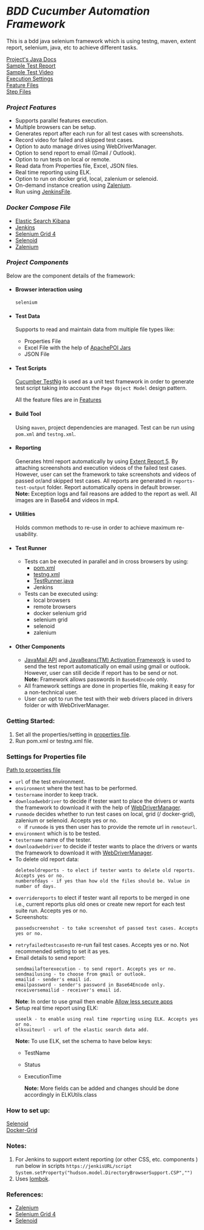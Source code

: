 # _BDD Cucumber Automation Framework_

This is a bdd java selenium framework which is using testng, maven, extent report, selenium, java, etc to achieve different tasks.

[Project's Java Docs](java-doc)   
[Sample Test Report](framework-generate-sample-report/ExecutionReport.html)   
[Sample Test Video](framework-generate-sample-report)   
[Execution Settings](src/test/resources/config/Config.properties)  
[Feature Files](src/test/resources/Features)  
[Step Files](src/test/java/org/automation/steps)

### _Project Features_
- Supports parallel features execution.   
- Multiple browsers can be setup.
- Generates report after each run for all test cases with screenshots.
- Record video for failed and skipped test cases.
- Option to auto manage drives using WebDriverManager.
- Option to send report to email (Gmail / Outlook).
- Option to run tests on local or remote.
- Read data from Properties file, Excel, JSON files.
- Real time reporting using ELK.
- Option to run on docker grid, local, zalenium or selenoid.
- On-demand instance creation using [Zalenium](https://opensource.zalando.com/zalenium/).
- Run using [JenkinsFile](src/test/resources/Jenkins/Jenkinsfile).

### _Docker Compose File_
- [Elastic Search Kibana](src/test/resources/docker/docker-compose-elastic-search-kibana.yml)
- [Jenkins](src/test/resources/docker/docker-compose-jenkins.yml)
- [Selenium Grid 4](src/test/resources/docker/docker-compose-selenium-grid.yml)
- [Selenoid](src/test/resources/docker/docker-compose-selenoid.yml)
- [Zalenium](src/test/resources/docker/docker-compose-zelenium.yml)

### _Project Components_
Below are the component details of the framework:

- #### Browser interaction using
    `selenium`

- #### Test Data
    Supports to read and maintain data from multiple file types like:
    -  Properties File
    -  Excel File with the help of [ApachePOI Jars](https://mvnrepository.com/artifact/org.apache.poi/poi/)
    -  JSON File

-   #### Test Scripts
    [Cucumber TestNg](https://mvnrepository.com/artifact/io.cucumber/cucumber-testng) is used as a unit test framework in order to generate test script taking into account the `Page Object Model` design pattern.

    All the feature files are in [Features](src/test/resources/Features)

-   #### Build Tool
    Using `maven`, project dependencies are managed. Test can be run using `pom.xml` and `testng.xml`.

-   #### Reporting
    Generates html report automatically by using [Extent Report 5](https://www.extentreports.com/docs/versions/5/java/index.html).
    By attaching screenshots and execution videos of the failed test cases.<br/>
    However, user can set the framework to take screenshots and videos of passed or/and skipped test cases. All reports are generated in `reports-test-output` folder. Report automatically opens in default browser.     
    **Note:** Exception logs and fail reasons are added to the report as well. All images are in Base64 and videos in mp4.

-   #### Utilities
    Holds common methods to re-use in order to achieve maximum re-usability.

-   #### Test Runner
    -   Tests can be executed in parallel and in cross browsers by using:
        - [pom.xml](pom.xml)
        - [testng.xml](testng.xml)
        - [TestRunner.java](src/test/java/org/automation/tests/TestRunner.java)
        - Jenkins
    -   Tests can be executed using:
        - local browsers
        - remote browsers
        - docker selenium grid
        - selenium grid
        - selenoid
        - zalenium

-   #### Other Components
    - [JavaMail API](https://mvnrepository.com/artifact/com.sun.mail/javax.mail) and [JavaBeans(TM) Activation Framework](https://mvnrepository.com/artifact/javax.activation/activation) is used to send the test report automatically on email using gmail or outlook. However, user can still decide if report has to be send or not.<br/>
      **Note:** Framework allows passwords in `Base64Encode` only.
    - All framework settings are done in properties file, making it easy for a non-technical user.
    - User can opt to run the test with their web drivers placed in drivers folder or with WebDriverManager.


### Getting Started:
1. Set all the properties/setting in [properties file](src/test/resources/config/Config.properties).
2. Run pom.xml or testng.xml file.

### Settings for Properties file
[Path to properties file](src/test/resources/config/Config.properties)

-   `url` of the test environment.
-   `environment` where the test has to be performed.
-   `testername` inorder to keep track.
-   `downloadwebdriver` to decide if tester want to place the drivers or wants the framework to download it with the help of [WebDriverManager](https://mvnrepository.com/artifact/io.github.bonigarcia/webdrivermanager).
-	`runmode` decides whether to run test cases on local, grid (/ docker-grid), zalenium or selenoid. Accepts yes or no.
     -  if `runmode` is yes then user has to provide the remote url in `remoteurl`.
-   `environment` which is to be tested.
-   `testername` name of the tester.
-   `downloadwebdriver` to decide if tester wants to place the drivers or wants the framework to download it with [WebDriverManager](https://mvnrepository.com/artifact/io.github.bonigarcia/webdrivermanager).
-   To delete old report data:
    ```
    deleteoldreports - to elect if tester wants to delete old reports. Accepts yes or no.
    numberofdays - if yes than how old the files should be. Value in number of days.
    ```   
-   `overridereports` to elect if tester want all reports to be merged in one i.e., current reports plus old ones or create new report for each test suite run. Accepts yes or no.
-   Screenshots:
    ```
    passedscreenshot - to take screenshot of passed test cases. Accepts yes or no.
    ```
-   `retryfailedtestcases`to re-run fail test cases. Accepts yes or no. Not recommended setting to set it as yes.
-   Email details to send report:
    ```
    sendmailafterexecution - to send report. Accepts yes or no.
    sendmailusing - to choose from gmail or outlook.
    emailid - sender's email id.
    emailpassword - sender's password in Base64Encode only.
    receiversemailid - receiver's email id.
    ```   
    **Note**: In order to use gmail then enable [Allow less secure apps](https://myaccount.google.com/lesssecureapps?pli=1&rapt=AEjHL4M-tPfEQqsOBVtOWL9wQTcuoh6uNQC7kNHqA1IgKKctttT5U20uTAcW3mpM7VQfCoTrdrwVnEpKLMfkCsRkGPUziWpq5A)
-   Setup real time report using ELK:   
    ```
    useelk - to enable using real time reporting using ELK. Accepts yes or no.
    elksuiteurl - url of the elastic search data add.
    ```
    **Note:** To use ELK, set the schema to have below keys:
    -   TestName
    -   Status
    -   ExecutionTime
        
        **Note:** More fields can be added and changes should be done accordingly in ELKUtils.class

### How to set up:
[Selenoid](SetupReadMe/Selenoid.md)  
[Docker-Grid](SetupReadMe/Docker-Grid.md)

### Notes:
1.	For Jenkins to support extent reporting (or other CSS, etc. components ) run below in scripts `https://jenkisURL/script`
      `System.setProperty("hudson.model.DirectoryBrowserSupport.CSP","")`	
2. Uses [lombok](https://www.baeldung.com/lombok-ide).

### References:
- [Zalenium](https://opensource.zalando.com/zalenium/)
- [Selenium Grid 4](https://github.com/SeleniumHQ/docker-selenium)
- [Selenoid](https://github.com/aerokube/selenoid)
